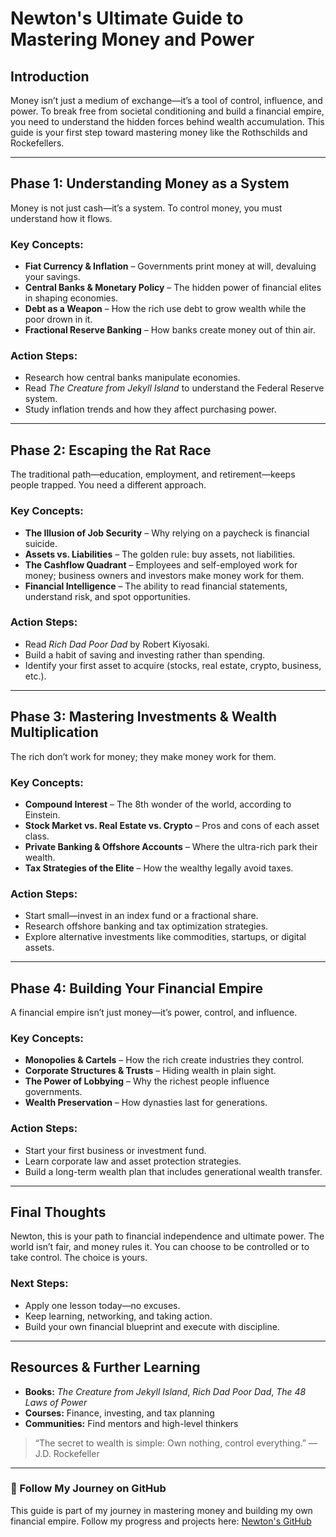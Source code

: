 # **Newton's Ultimate Guide to Mastering Money and Power**

## **Introduction**
Money isn’t just a medium of exchange—it’s a tool of control, influence, and power. To break free from societal conditioning and build a financial empire, you need to understand the hidden forces behind wealth accumulation. This guide is your first step toward mastering money like the Rothschilds and Rockefellers.

---

## **Phase 1: Understanding Money as a System**
Money is not just cash—it’s a system. To control money, you must understand how it flows.

### **Key Concepts:**
- **Fiat Currency & Inflation** – Governments print money at will, devaluing your savings.  
- **Central Banks & Monetary Policy** – The hidden power of financial elites in shaping economies.  
- **Debt as a Weapon** – How the rich use debt to grow wealth while the poor drown in it.  
- **Fractional Reserve Banking** – How banks create money out of thin air.

### **Action Steps:**
- Research how central banks manipulate economies.  
- Read *The Creature from Jekyll Island* to understand the Federal Reserve system.  
- Study inflation trends and how they affect purchasing power.

---

## **Phase 2: Escaping the Rat Race**
The traditional path—education, employment, and retirement—keeps people trapped. You need a different approach.

### **Key Concepts:**
- **The Illusion of Job Security** – Why relying on a paycheck is financial suicide.  
- **Assets vs. Liabilities** – The golden rule: buy assets, not liabilities.  
- **The Cashflow Quadrant** – Employees and self-employed work for money; business owners and investors make money work for them.  
- **Financial Intelligence** – The ability to read financial statements, understand risk, and spot opportunities.

### **Action Steps:**
- Read *Rich Dad Poor Dad* by Robert Kiyosaki.  
- Build a habit of saving and investing rather than spending.  
- Identify your first asset to acquire (stocks, real estate, crypto, business, etc.).

---

## **Phase 3: Mastering Investments & Wealth Multiplication**
The rich don’t work for money; they make money work for them.

### **Key Concepts:**
- **Compound Interest** – The 8th wonder of the world, according to Einstein.  
- **Stock Market vs. Real Estate vs. Crypto** – Pros and cons of each asset class.  
- **Private Banking & Offshore Accounts** – Where the ultra-rich park their wealth.  
- **Tax Strategies of the Elite** – How the wealthy legally avoid taxes.

### **Action Steps:**
- Start small—invest in an index fund or a fractional share.  
- Research offshore banking and tax optimization strategies.  
- Explore alternative investments like commodities, startups, or digital assets.

---

## **Phase 4: Building Your Financial Empire**
A financial empire isn’t just money—it’s power, control, and influence.

### **Key Concepts:**
- **Monopolies & Cartels** – How the rich create industries they control.  
- **Corporate Structures & Trusts** – Hiding wealth in plain sight.  
- **The Power of Lobbying** – Why the richest people influence governments.  
- **Wealth Preservation** – How dynasties last for generations.

### **Action Steps:**
- Start your first business or investment fund.  
- Learn corporate law and asset protection strategies.  
- Build a long-term wealth plan that includes generational wealth transfer.

---

## **Final Thoughts**
Newton, this is your path to financial independence and ultimate power. The world isn’t fair, and money rules it. You can choose to be controlled or to take control. The choice is yours.

### **Next Steps:**
- Apply one lesson today—no excuses.  
- Keep learning, networking, and taking action.  
- Build your own financial blueprint and execute with discipline.

---

## **Resources & Further Learning**
- **Books:** *The Creature from Jekyll Island*, *Rich Dad Poor Dad*, *The 48 Laws of Power*  
- **Courses:** Finance, investing, and tax planning  
- **Communities:** Find mentors and high-level thinkers  

> “The secret to wealth is simple: Own nothing, control everything.” — J.D. Rockefeller

---

### **🚀 Follow My Journey on GitHub**  
This guide is part of my journey in mastering money and building my own financial empire. Follow my progress and projects here: [Newton's GitHub](https://github.com/Neewtonium)